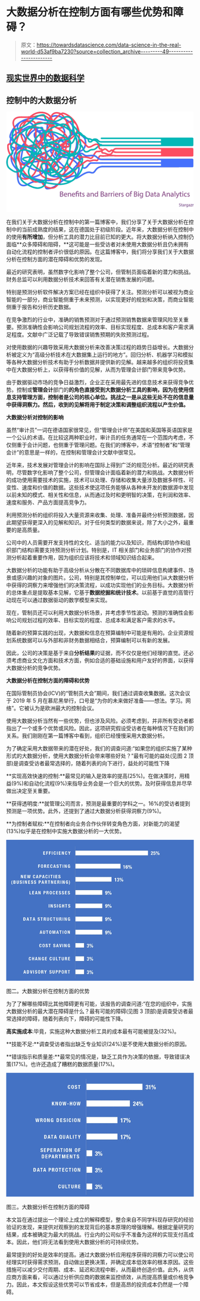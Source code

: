 # 大数据分析在控制方面有哪些优势和障碍？

> 原文：<https://towardsdatascience.com/data-science-in-the-real-world-d53af9ba7230?source=collection_archive---------49----------------------->

## [**现实世界中的数据科学**](https://medium.com/towards-data-science/data-science-in-the-real-world/home)

## **控制中的大数据分析**

![](img/8b1beb8dae571cf7c3d517e0ad615bc3.png)

在我们关于大数据分析在控制中的第一篇博客中，我们分享了关于大数据分析在控制中的当前成熟度的结果，这在德国处于初级阶段。近年来，大数据分析在控制中的使用**有所增加**，但分析工具的潜力比目前已知的更大。将大数据分析纳入控制仍面临**众多障碍和阻碍，**这可能是一些受访者对未使用大数据分析且仍未拥有自动化流程的控制者评价很低的原因。在这篇博客中，我们将分享我们关于大数据分析在控制方面的潜在障碍和优势的发现。

最近的研究表明，虽然数字化影响了整个公司，但管制员面临着新的潜力和挑战。财务总监可以利用数据分析技术来回答有关潜在销售发展的问题。

特别是预测分析软件解决方案已经在组织中获得了关注。预测分析可以被视为商业智能的一部分，商业智能侧重于未来预测，以实现更好的规划和决策，而商业智能侧重于报告和分析历史数据。

在竞争激烈的行业中，准确的销售预测对于通过预测销售数据来管理风险至关重要。预测准确性会影响公司规划流程的效率、目标实现程度、总成本和客户需求满足程度。文献中广泛记载了导致错误销售预期的失败预测过程。

对使用数据的兴趣导致采用大数据分析来改善决策过程的趋势日益增长。大数据分析被定义为“高级分析技术在大数据集上运行的地方”。回归分析、机器学习和模拟等各种大数据分析技术有助于分析数据并提供新的见解。越来越多的组织将投资集中在大数据分析上，以获得有价值的见解，从而为管理会计部门带来竞争优势。

由于数据驱动市场的竞争日益激烈，企业正在采用最先进的信息技术来获得竞争优势。控制或**管理会计**部门的**的角色直接受到大数据分析工具的影响，因为在使用信息支持管理方面，控制者是公司的核心单位。挑战之一是从这些无处不在的信息量中获得洞察力。然后，收到的见解将用于制定决策和调整组织流程以产生价值。**

**大数据分析对控制的影响**

虽然“审计员”一词在德语国家很常见，但“管理会计师”在美国和英国等英语国家是一个公认的术语。在比较这两种职业时，审计员的任务通常在一个范围内考虑，不仅侧重于会计问题，也侧重于管理问题。在我们的博客中，术语“控制者”和“管理会计”的意思是一样的，在控制和管理会计文献中很常见。

近年来，技术发展对管理会计的影响在国际上得到广泛的规范分析。最近的研究表明，尽管数字化影响了整个公司，但管理会计面临着新的潜力和挑战。大数据分析的成功使用需要技术的实施，技术可以处理、存储和收集大量涉及数据多样性、可变性、速度和价值的数据。这些技术使这项任务能够从各种未开发的数据源中发现以前未知的模式、相关性和信息，从而通过及时和更明智的决策，在利润和效率、速度和服务、产品方面提高竞争力。

利用预测分析的组织将投入大量资源来收集、处理、准备并最终分析预测数据，因此期望获得更深入的见解和知识。对于任何类型的数据来说，除了大小之外，最重要的是高质量。

公司中的人员需要开发支持性的文化、适当的能力以及知识，而结构(即协作和组织部门结构)需要支持预测分析计划。特别是，IT 相关部门和业务部门的协作对预测分析起着重要作用，因为组织应该将技术和领域知识结合起来。

大数据分析的功能有助于高级分析从分散在不同数据库中的琐碎信息构建事件、场景或感兴趣的对象的图片。公司，特别是其控制单位，可以应用他们从大数据分析中获得的洞察力来增强他们的决策流程，以成功实现他们的业务目标。大数据分析的总体重点是提取基本见解，它基于**数据挖掘和统计技术**。以前基于直觉的高管行动现在可以通过数据驱动的数学模型来实现。

现在，管制员还可以利用大数据分析场景，并考虑季节性波动。预测的准确性会影响公司规划过程的效率、目标实现的程度、总成本和满足客户需求的水平。

随着新的预算实践的出现，大数据和信息在预算编制中可能是有用的。企业资源规划系统数据可以与外部和非财务数据相结合，预算编制可以有新的发展。

因此，公司的决策是基于来自**分析结果**的证据，而不仅仅是他们经理的直觉。还必须考虑商业文化方面和技术方面，例如合适的基础设施和用户友好的界面，以获得大数据分析的竞争优势。

**大数据分析在控制方面的障碍和优势**

在国际管制员协会(ICV)的“管制员大会”期间，我们通过调查收集数据。这次会议于 2019 年 5 月在慕尼黑举行，口号是“为你的未来做好准备——想法。学习。网络”。它被认为是欧洲最大的控制会议。

使用大数据分析当然有一些优势，但也涉及风险。必须考虑到，并非所有受访者都指出了一个或多个优势或风险。因此，这项研究假设受访者在每种情况下在我们的关系。我们刚刚在第一篇博客中看到，组织已经慢慢采用大数据分析。

为了确定采用大数据带来的潜在好处，我们的调查问道:“如果您的组织实施了某种形式的大数据分析，使用大数据分析会带来哪些好处？”最有可能的益处(见图 2 顶部)是调查受访者最常选择的，随着列表的向下进行，益处的可能性下降

**实现高效快速的控制:**最常见的输入是效率的提高(25%)。在做决策时，用精益(9%)和自动化流程(9%)来指导业务会是一个巨大的优势。及时获得信息并尽早做出决定至关重要。

**获得透明度:**就管理公司而言，预测是最重要的学科之一。16%的受访者提到预测是一项优势。此外，还提到了通过大数据分析获得洞察力(9%)。

**为控制者赋权:**在控制者向业务合作伙伴转变角色方面，对新能力的渴望(13%)似乎是在控制中实施大数据分析的一大优势。

![](img/939fae7674e1898483f1b82d56082def.png)

图二。大数据分析在控制方面的优势

为了了解哪些障碍比其他障碍更有可能，该报告的调查问道:“在您的组织中，实施大数据分析的最大潜在障碍是什么？最有可能的障碍(见图 3 顶部)是调查受访者最常选择的障碍，随着列表向下，障碍的可能性下降。

**高实施成本**:毕竟，实施这种大数据分析工具的成本最有可能被提及(32%)。

**技能不足:**调查受访者指出缺乏专业知识(24%)是不使用大数据分析的原因。

**错误指示和质量差:**最常见的情况是，缺乏工具作为决策的依据，导致错误决策(17%)。也许还造成了糟糕的数据质量(17%)。

![](img/90970ddf82ac0483f0efe9111e030aa7.png)

图三。大数据分析在控制方面的障碍

本文旨在通过提出一个理论上成立的解释模型，整合来自不同学科现存研究的经验验证的发现，来提供对观察到的发现背后的基本原理的增强理解。根据定量研究的结果，成本被确定为最大的挑战。行业内的公司似乎不准备为这样的实现支付高成本。因此，他们将无法看到使用大数据分析的可持续优势。

最常提到的好处是效率的提高。通过大数据分析应用程序获得的洞察力可以使公司经理实时获得需求预测，自动做出更换决策，并确定成本低效率的根本原因。这些措施可以减少交付周期、成本、延迟和流程中断，从而最终创造价值。此外，从供应商方面来看，可以通过分析供应商的数据来监控绩效，从而提高质量或价格竞争力。因此，本文假设这些优势可以节省成本，但是高昂的投资成本仍然是一个障碍。